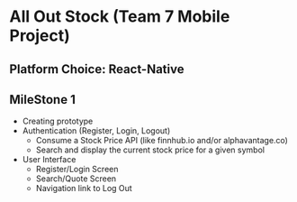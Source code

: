 # All Out Stock (Team 7 Mobile Project)

## Platform Choice: React-Native

## MileStone 1
* Creating prototype 
* Authentication (Register, Login, Logout)
    * Consume a Stock Price API (like finnhub.io and/or alphavantage.co)
    * Search and display the current stock price for a given symbol
* User Interface
    * Register/Login Screen
    * Search/Quote Screen
    * Navigation link to Log Out